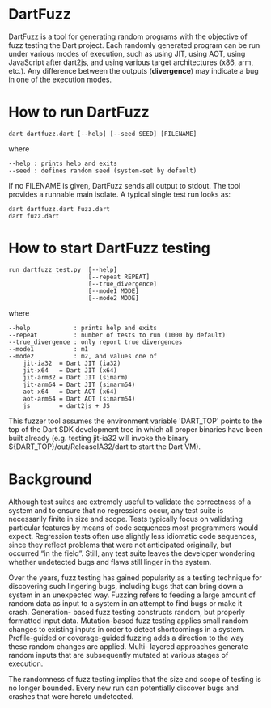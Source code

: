 DartFuzz
========

DartFuzz is a tool for generating random programs with the objective
of fuzz testing the Dart project. Each randomly generated program
can be run under various modes of execution, such as using JIT,
using AOT, using JavaScript after dart2js, and using various target
architectures (x86, arm, etc.). Any difference between the outputs
(**divergence**) may indicate a bug in one of the execution modes.

How to run DartFuzz
===================

    dart dartfuzz.dart [--help] [--seed SEED] [FILENAME]

where

    --help : prints help and exits
    --seed : defines random seed (system-set by default)

If no FILENAME is given, DartFuzz sends all output to stdout.
The tool provides a runnable main isolate. A typical single
test run looks as:

    dart dartfuzz.dart fuzz.dart
    dart fuzz.dart

How to start DartFuzz testing
=============================

    run_dartfuzz_test.py  [--help]
                          [--repeat REPEAT]
                          [--true_divergence]
                          [--mode1 MODE]
                          [--mode2 MODE]

where

    --help            : prints help and exits
    --repeat          : number of tests to run (1000 by default)
    --true_divergence : only report true divergences
    --mode1           : m1
    --mode2           : m2, and values one of
        jit-ia32  = Dart JIT (ia32)
        jit-x64   = Dart JIT (x64)
        jit-arm32 = Dart JIT (simarm)
        jit-arm64 = Dart JIT (simarm64)
        aot-x64   = Dart AOT (x64)
        aot-arm64 = Dart AOT (simarm64)
        js        = dart2js + JS

This fuzzer tool assumes the environment variable 'DART_TOP' points to
the top of the Dart SDK development tree in which all proper binaries
have been built already (e.g. testing jit-ia32 will invoke the binary
${DART_TOP}/out/ReleaseIA32/dart to start the Dart VM).

Background
==========

Although test suites are extremely useful to validate the correctness of a
system and to ensure that no regressions occur, any test suite is necessarily
finite in size and scope. Tests typically focus on validating particular
features by means of code sequences most programmers would expect. Regression
tests often use slightly less idiomatic code sequences, since they reflect
problems that were not anticipated originally, but occurred “in the field”.
Still, any test suite leaves the developer wondering whether undetected bugs
and flaws still linger in the system.

Over the years, fuzz testing has gained popularity as a testing technique for
discovering such lingering bugs, including bugs that can bring down a system
in an unexpected way. Fuzzing refers to feeding a large amount of random data
as input to a system in an attempt to find bugs or make it crash. Generation-
based fuzz testing constructs random, but properly formatted input data.
Mutation-based fuzz testing applies small random changes to existing inputs
in order to detect shortcomings in a system. Profile-guided or coverage-guided
fuzzing adds a direction to the way these random changes are applied. Multi-
layered approaches generate random inputs that are subsequently mutated at
various stages of execution.

The randomness of fuzz testing implies that the size and scope of testing is
no longer bounded. Every new run can potentially discover bugs and crashes
that were hereto undetected.
